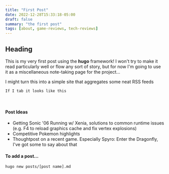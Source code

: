 ```yaml
---
title: "First Post"
date: 2022-12-28T15:33:18-05:00
draft: false
summary: "the first post"
tags: [about, game-reviews, tech-reviews]
---
```


## Heading
This is my very first post using the **hugo** framework! I won't try to make it read particularly well or flow any sort of story, but for now I'm going to use it as a miscellaneous note-taking page for the project...

I might turn this into a simple site that aggregates some neat RSS feeds

    If I tab it looks like this
&nbsp;
#### Post Ideas
* Getting Sonic '06 Running w/ Xenia, solutions to common runtime issues (e.g. F4 to reload graphics cache and fix vertex explosions)
* Competitive Pokemon highlights
* Thoughtpost on a recent game. Especially Spyro: Enter the Dragonfly, I've got some to say about that

#### To add a post...
    hugo new posts/[post name].md


